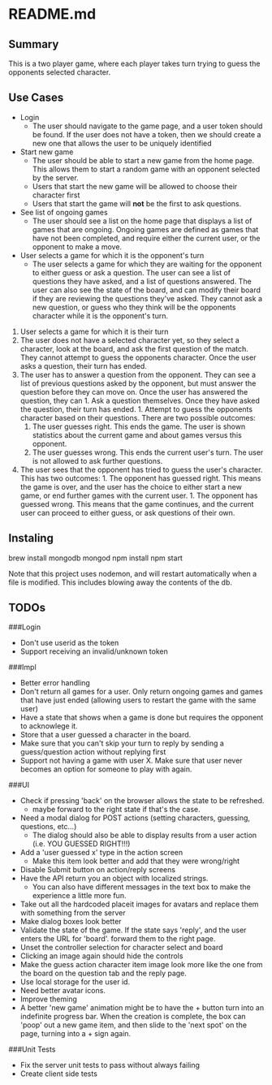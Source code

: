 # README.md
## Summary
This is a two player game, where each player takes turn trying to guess the opponents selected character.

## Use Cases
+ Login  
  + The user should navigate to the game page, and a user token should be found. If the user does not have a token, then we should create a new one that allows the user to be uniquely identified
+ Start new game
  + The user should be able to start a new game from the home page. This allows them to start a random game with an opponent selected by the server.  
  + Users that start the new game will be allowed to choose their character first
  + Users that start the game will **not** be the first to ask questions.
+ See list of ongoing games
  + The user should see a list on the home page that displays a list of games that are ongoing. Ongoing games are defined as games that have not been completed, and require either the current user, or the opponent to make a move.
+ User selects a game for which it is the opponent's turn
  + The user selects a game for which they are waiting for the opponent to either guess or ask a question. The user can see a list of questions they have asked, and a list of questions answered. The user can also see the state of the board, and can modify their board if they are reviewing the questions they've asked. They cannot ask a new question, or guess who they think will be the opponents character while it is the opponent's turn.
1. User selects a game for which it is their turn
  1. The user does not have a selected character yet, so they select a character, look at the board, and ask the first question of the match. They cannot attempt to guess the opponents character. Once the user asks a question, their turn has ended.
  1. The user has to answer a question from the opponent. They can see a list of previous questions asked by the opponent, but must answer the question before they can move on. Once the user has answered the question, they can
    1. Ask a question themselves. Once they have asked the question, their turn has ended. 
    1. Attempt to guess the opponents character based on their questions. There are two possible outcomes:
      1. The user guesses right. This ends the game. The user is shown statistics about the current game and about games versus this opponent.
      1. The user guesses wrong. This ends the current user's turn. The user is not allowed to ask further questions.
  1. The user sees that the opponent has tried to guess the user's character. This has two outcomes:
    1. The opponent has guessed right. This means the game is over, and the user has the choice to either start a new game, or end further games with the current user.
    1. The opponent has guessed wrong. This means that the game continues, and the current user can proceed to either guess, or ask questions of their own.

## Instaling
brew install mongodb
mongod
npm install
npm start

Note that this project uses nodemon, and will restart automatically when a file is modified. This includes blowing away the contents of the db.

## TODOs
###Login

* Don't use userid as the token
* Support receiving an invalid/unknown token

###Impl

+ Better error handling
+ Don't return all games for a user. Only return ongoing games and games that have just ended (allowing users to restart the game with the same user)
+ Have a state that shows when a game is done but requires the opponent to acknowlege it.
+ Store that a user guessed a character in the board.
+ Make sure that you can't skip your turn to reply by sending a guess/question action without replying first
+ Support not having a game with user X. Make sure that user never becomes an option for someone to play with again.

###UI

+ Check if pressing 'back' on the browser allows the state to be refreshed.
  + maybe forward to the right state if that's the case.
+ Need a modal dialog for POST actions (setting characters, guessing, questions, etc...)
  + The dialog should also be able to display results from a user action (i.e. YOU GUESSED RIGHT!!!)
+ Add a 'user guessed x' type in the action screen
  + Make this item look better and add that they were wrong/right
+ Disable Submit button on action/reply screens
+ Have the API return you an object with localized strings.
  + You can also have different messages in the text box to make the experience a little more fun.
+ Take out all the hardcoded placeit images for avatars and replace them with something from the server
+ Make dialog boxes look better
+ Validate the state of the game. If the state says 'reply', and the user enters the URL for 'board'. forward them to the right page.
+ Unset the controller selection for character select and board
+ Clicking an image again should hide the controls
+ Make the guess action character item image look more like the one from the board on the question tab and the reply page.
+ Use local storage for the user id.
+ Need better avatar icons.
+ Improve theming
+ A better 'new game' animation might be to have the + button turn into an indefinite progress bar. When the creation is complete, the box can 'poop' out a new game item, and then slide to the 'next spot' on the page, turning into a + sign again.

###Unit Tests

+ Fix the server unit tests to pass without always failing
+ Create client side tests
